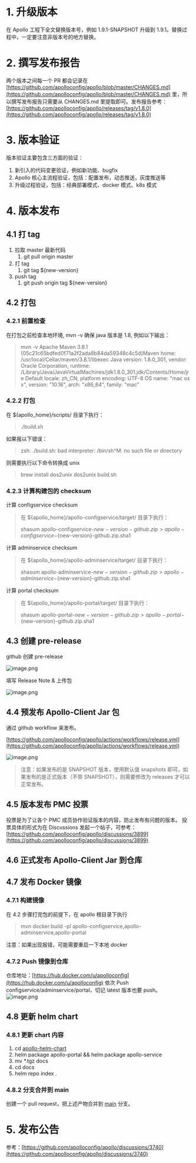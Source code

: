 # 1. 升级版本

在 Apollo 工程下全文替换版本号，例如 1.9.1-SNAPSHOT 升级到 1.9.1。替换过程中，一定要注意非版本号的地方替换。

# 2. 撰写发布报告

两个版本之间每一个 PR 都会记录在 [https://github.com/apolloconfig/apollo/blob/master/CHANGES.md](https://github.com/apolloconfig/apollo/blob/master/CHANGES.md) 里，所以撰写发布报告只需要从 CHANGES.md 里提取即可。发布报告参考：[https://github.com/apolloconfig/apollo/releases/tag/v1.8.0](https://github.com/apolloconfig/apollo/releases/tag/v1.8.0)

# 3. 版本验证

版本验证主要包含三方面的验证：

1. 新引入的代码变更验证，例如新功能、bugfix
1. Apollo 核心主流程验证，包括：配置发布，动态推送，灰度推送等
1. 升级过程验证，包括：经典部署模式、docker 模式、k8s 模式

# 4. 版本发布

## 4.1 打 tag

1. 拉取 master 最新代码
   1. git pull origin master  
2. 打 tag
   1. git tag ${new-version}
3. push tag
   1. git push origin tag ${new-version}

## 4.2 打包

### 4.2.1 前置检查

在打包之前检查本地环境, mvn -v 确保 java 版本是 1.8, 例如以下输出：

> mvn -v
> Apache Maven 3.8.1 (05c21c65bdfed0f71a2f2ada8b84da59348c4c5d)Maven home: /usr/local/Cellar/maven/3.8.1/libexec
> Java version: 1.8.0_301, vendor: Oracle Corporation, runtime: /Library/Java/JavaVirtualMachines/jdk1.8.0_301.jdk/Contents/Home/jre
> Default locale: zh_CN, platform encoding: UTF-8
> OS name: "mac os x", version: "10.16", arch: "x86_64", family: "mac"

### 4.2.2 打包

在 ${apollo_home}/scripts/ 目录下执行：

> ./build.sh

如果报以下错误：

> zsh: ./build.sh: bad interpreter: /bin/sh^M: no such file or directory

则需要执行以下命令转换成 unix

> brew install dos2unix
> dos2unix build.sh

### 4.2.3 计算构建包的 checksum

计算 configservice checksum

>在 ${apollo_home}/apollo-configservice/target/ 目录下执行：
> 
>shasum apollo-configservice-${new-version}-github.zip > apollo-configservice-${new-version}-github.zip.sha1

计算 adminservice checksum

>在 ${apollo_home}/apollo-adminservice/target/ 目录下执行：
>
>shasum apollo-adminservice-${new-version}-github.zip > apollo-adminservice-${new-version}-github.zip.sha1

计算 portal checksum

>在 ${apollo_home}/apollo-portal/target/ 目录下执行：  
>
> shasum apollo-portal-${new-version}-github.zip > apollo-portal-${new-version}-github.zip.sha1

## 4.3 创建 pre-release

github 创建 pre-release

![image.png](https://cdn.jsdelivr.net/gh/apolloconfig/apollo@master/doc/images/local-development/create-release.png)

填写 Release Note & 上传包

![image.png](https://cdn.jsdelivr.net/gh/apolloconfig/apollo@master/doc/images/local-development/fill-release-form.png)

## 4.4 预发布 Apollo-Client Jar 包

通过 github workflow 来发布。

[https://github.com/apolloconfig/apollo/actions/workflows/release.yml](https://github.com/apolloconfig/apollo/actions/workflows/release.yml)

![image.png](https://cdn.jsdelivr.net/gh/apolloconfig/apollo@master/doc/images/local-development/publish-sdk.png)

> 注意：如果发布的是 SNAPSHOT 版本，使用默认值 snapshots 即可，如果发布的是正式版本（不带 SNAPSHOT），则需要修改为 releases 才可以正常发布。

## 4.5 版本发布 PMC 投票

投票是为了让各个 PMC 成员协作验证版本的内容，防止发布有问题的版本。
投票具体的形式为在 Discussions 发起一个帖子，可参考：[https://github.com/apolloconfig/apollo/discussions/3899](https://github.com/apolloconfig/apollo/discussions/3899)

## 4.6 正式发布 Apollo-Client Jar 到仓库

## 4.7 发布 Docker 镜像

### 4.7.1 构建镜像

在 4.2 步骤打完包的前提下，在 apollo 根目录下执行

> mvn docker:build -pl apollo-configservice,apollo-adminservice,apollo-portal

注意：如果出现报错，可能需要重启一下本地 docker

### 4.7.2 Push 镜像到仓库

仓库地址：[https://hub.docker.com/u/apolloconfig](https://hub.docker.com/u/apolloconfig)
依次 Push configservice/adminservice/portal，切记 latest 版本也要 push。
![image.png](https://cdn.jsdelivr.net/gh/apolloconfig/apollo@master/doc/images/local-development/push-images-to-hub.png)

## 4.8 更新 helm chart

### 4.8.1 更新 chart 内容

1. cd [apollo-helm-chart](https://github.com/apolloconfig/apollo-helm-chart)
2. helm package apollo-portal && helm package apollo-service
3. mv *.tgz docs
4. cd docs
5. helm repo index .

### 4.8.2 分支合并到 main

创建一个 pull request，把上述产物合并到 [main](https://github.com/apolloconfig/apollo-helm-chart) 分支。

# 5. 发布公告

参考：[https://github.com/apolloconfig/apollo/discussions/3740](https://github.com/apolloconfig/apollo/discussions/3740)
